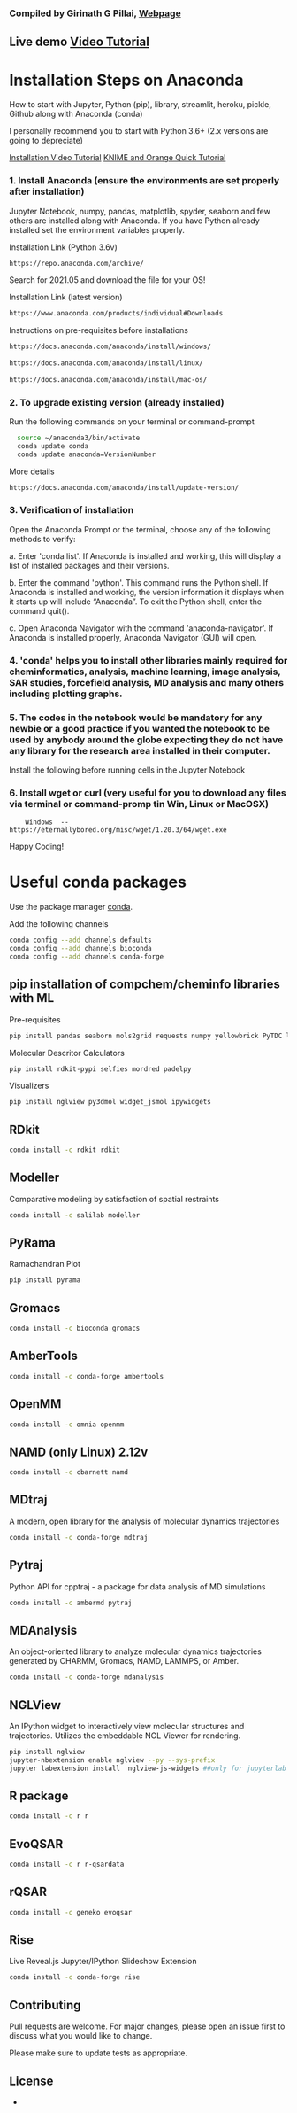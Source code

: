 ### Compiled by Girinath G Pillai, [Webpage](https://bit.ly/giribio20)

## Live demo [Video Tutorial](https://www.youtube.com/watch?v=n0ln_41Dq0g)

# Installation Steps on Anaconda
How to start with Jupyter, Python (pip), library, streamlit, heroku, pickle, Github along with Anaconda (conda)

I personally recommend you to start with Python 3.6+ (2.x versions are going to depreciate)

[Installation Video Tutorial](https://www.youtube.com/watch?v=n0ln_41Dq0g)
[KNIME and Orange Quick Tutorial](https://youtu.be/R7FYypCUasc?t=2499)

### 1. Install Anaconda (ensure the environments are set properly after installation)

Jupyter Notebook, numpy, pandas, matplotlib, spyder, seaborn and few others are installed along with Anaconda.
If you have Python already installed set the environment variables properly.

Installation Link (Python 3.6v)
```bash
https://repo.anaconda.com/archive/
```
Search for 2021.05 and download the file for your OS!

Installation Link (latest version)
```bash
https://www.anaconda.com/products/individual#Downloads
```

Instructions on pre-requisites before installations
```bash
https://docs.anaconda.com/anaconda/install/windows/
          
https://docs.anaconda.com/anaconda/install/linux/
          
https://docs.anaconda.com/anaconda/install/mac-os/
```

### 2. To upgrade existing version (already installed)
  
Run the following commands on your terminal or command-prompt
```bash 
  source ~/anaconda3/bin/activate
  conda update conda
  conda update anaconda=VersionNumber
```
More details

```bash
https://docs.anaconda.com/anaconda/install/update-version/
```

### 3. Verification of installation
  
  Open the Anaconda Prompt or the terminal, choose any of the following methods to verify:

  a. Enter 'conda list'. If Anaconda is installed and working, this will display a list of installed packages and their  versions.
  
  b. Enter the command 'python'. This command runs the Python shell. If Anaconda is installed and working, the version information it displays when it starts up will include “Anaconda”. To exit the Python shell, enter the command quit().
  
  c. Open Anaconda Navigator with the command 'anaconda-navigator'. If Anaconda is installed properly, Anaconda Navigator (GUI) will open.

### 4. 'conda' helps you to install other libraries mainly required for cheminformatics, analysis, machine learning, image analysis, SAR studies, forcefield analysis, MD analysis and many others including plotting graphs.

### 5. The codes in the notebook would be mandatory for any newbie or a good practice if you wanted the notebook to be used by anybody around the globe expecting they do not have any library for the research area installed in their computer.

Install the following before running cells in the Jupyter Notebook

### 6. Install wget or curl (very useful for you to download any files via terminal or command-promp tin Win, Linux or MacOSX)

        Windows  --  https://eternallybored.org/misc/wget/1.20.3/64/wget.exe

Happy Coding!

# Useful conda packages

Use the package manager [conda](https://www.anaconda.com/products/individual). 

Add the following channels

```bash
conda config --add channels defaults 
conda config --add channels bioconda 
conda config --add channels conda-forge
```

## pip installation of compchem/cheminfo libraries with ML

Pre-requisites

```bash
pip install pandas seaborn mols2grid requests numpy yellowbrick PyTDC lightgbm tqdm fuzzywuzzy matplotlib plotly
```

Molecular Descritor Calculators

```bash
pip install rdkit-pypi selfies mordred padelpy
```

Visualizers

```bash
pip install nglview py3dmol widget_jsmol ipywidgets
```

## RDkit

```bash
conda install -c rdkit rdkit
```

## Modeller

Comparative modeling by satisfaction of spatial restraints

```bash
conda install -c salilab modeller
```

## PyRama 

Ramachandran Plot

```bash
pip install pyrama
```

## Gromacs


```bash
conda install -c bioconda gromacs
```

## AmberTools



```bash
conda install -c conda-forge ambertools
```

## OpenMM



```bash
conda install -c omnia openmm
```

## NAMD (only Linux) 2.12v



```bash
conda install -c cbarnett namd
```

## MDtraj

A modern, open library for the analysis of molecular dynamics trajectories

```bash
conda install -c conda-forge mdtraj
```

## Pytraj

Python API for cpptraj - a package for data analysis of MD simulations

```bash
conda install -c ambermd pytraj
```

## MDAnalysis

An object-oriented library to analyze molecular dynamics trajectories generated by CHARMM, Gromacs, NAMD, LAMMPS, or Amber.

```bash
conda install -c conda-forge mdanalysis
```

## NGLView

An IPython widget to interactively view molecular structures and trajectories. Utilizes the embeddable NGL Viewer for rendering.

```bash
pip install nglview
jupyter-nbextension enable nglview --py --sys-prefix
jupyter labextension install  nglview-js-widgets ##only for jupyterlab
```

## R package



```bash
conda install -c r r
```

## EvoQSAR



```bash
conda install -c r r-qsardata
```

## rQSAR



```bash
conda install -c geneko evoqsar
```

## Rise

Live Reveal.js Jupyter/IPython Slideshow Extension

```bash
conda install -c conda-forge rise
```

## Contributing
Pull requests are welcome. For major changes, please open an issue first to discuss what you would like to change.

Please make sure to update tests as appropriate.

## License
 - 
